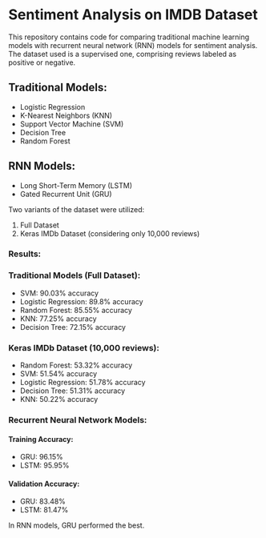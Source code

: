 # Sentiment Analysis on IMDB Dataset

This repository contains code for comparing traditional machine learning models with recurrent neural network (RNN) models for sentiment analysis. The dataset used is a supervised one, comprising reviews labeled as positive or negative.

## Traditional Models:
- Logistic Regression
- K-Nearest Neighbors (KNN)
- Support Vector Machine (SVM)
- Decision Tree
- Random Forest

## RNN Models:
- Long Short-Term Memory (LSTM)
- Gated Recurrent Unit (GRU)

Two variants of the dataset were utilized:
1. Full Dataset
2. Keras IMDb Dataset (considering only 10,000 reviews)

### Results:

### Traditional Models (Full Dataset):
- SVM: 90.03% accuracy
- Logistic Regression: 89.8% accuracy
- Random Forest: 85.55% accuracy
- KNN: 77.25% accuracy
- Decision Tree: 72.15% accuracy

### Keras IMDb Dataset (10,000 reviews):
- Random Forest: 53.32% accuracy
- SVM: 51.54% accuracy
- Logistic Regression: 51.78% accuracy
- Decision Tree: 51.31% accuracy
- KNN: 50.22% accuracy

### Recurrent Neural Network Models:
#### Training Accuracy:
- GRU: 96.15%
- LSTM: 95.95%

#### Validation Accuracy:
- GRU: 83.48%
- LSTM: 81.47%

In RNN models, GRU performed the best.
